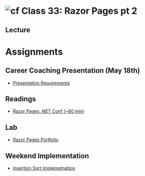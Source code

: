 # ![cf](http://i.imgur.com/7v5ASc8.png) Class 33: Razor Pages pt 2
## Lecture


# Assignments 

## Career Coaching Presentation (May 18th)
- [Presentation Requirements](https://docs.google.com/presentation/d/1T_tZ3T-TSXNS6f-mt-As_LAtzdbZYewnCcwak8jIjdk/edit?usp=sharing)

## Readings
- [Razor Pages .NET Conf (~60 min)](https://www.youtube.com/watch?v=yyBijyCI5Sk)

## Lab
- [Razor Pages Portfolio]()

## Weekend Implementation
- [Insertion Sort Implemetnation]()



